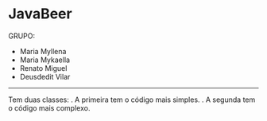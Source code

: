 # JavaBeer


GRUPO:
- Maria Myllena
- Maria Mykaella
- Renato Miguel
- Deusdedit Vilar
__________________________________________________________________________________________________________________________________________

Tem duas classes:
. A primeira tem o código mais simples.
. A segunda tem o código mais complexo.
